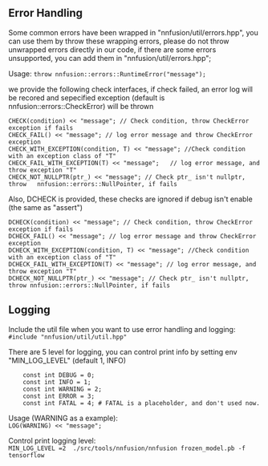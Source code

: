 ## Error Handling
Some common errors have been wrapped in "nnfusion/util/errors.hpp", you can use them by throw these wrapping errors, please do not throw unwrapped errors directly in our code, if there are some errors unsupported, you can add them in "nnfusion/util/errors.hpp";
	
Usage:
`throw nnfusion::errors::RuntimeError("message");`

we provide the following check interfaces, if check failed, an error log will be recored and sepecified exception (default is nnfusion::errors::CheckError) will be thrown
	
`CHECK(condition) << "message"; // Check condition, throw CheckError exception if fails`  
`CHECK_FAIL() << "message"; // log error message and throw CheckError exception`  
`CHECK_WITH_EXCEPTION(condition, T) << "message"; //Check condition with an exception class of "T"`  
`CHECK_FAIL_WITH_EXCEPTION(T) << "message";   // log error message, and throw exception "T"`  
`CHECK_NOT_NULLPTR(ptr_) << "message"; // Check ptr_ isn't nullptr, throw   nnfusion::errors::NullPointer, if fails`  
	
Also, DCHECK is provided, these checks are ignored if debug isn't enable (the same as "assert")
	
`DCHECK(condition) << "message"; // Check condition, throw CheckError exception if fails`  
`DCHECK_FAIL() << "message"; // log error message and throw CheckError exception`  
`DCHECK_WITH_EXCEPTION(condition, T) << "message"; //Check condition with an exception class of "T"`  
`DCHECK_FAIL_WITH_EXCEPTION(T) << "message"; // log error message, and throw exception "T"`  
`DCHECK_NOT_NULLPTR(ptr_) << "message"; // Check ptr_ isn't nullptr, throw nnfusion::errors::NullPointer, if fails`  


## Logging 
Include the util file when you want to use error handling and logging:  
`#include "nnfusion/util/util.hpp"`   

There are 5 level for logging, you can control print info by setting env "MIN_LOG_LEVEL" (default 1, INFO) 
	
	    const int DEBUG = 0;
	    const int INFO = 1;
	    const int WARNING = 2;
	    const int ERROR = 3;
	    const int FATAL = 4; # FATAL is a placeholder, and don't used now.
	
Usage (WARNING as a example):   
`LOG(WARNING) << "message";`
		
Control print logging level:   
	`MIN_LOG_LEVEL =2  ./src/tools/nnfusion/nnfusion frozen_model.pb -f tensorflow`

